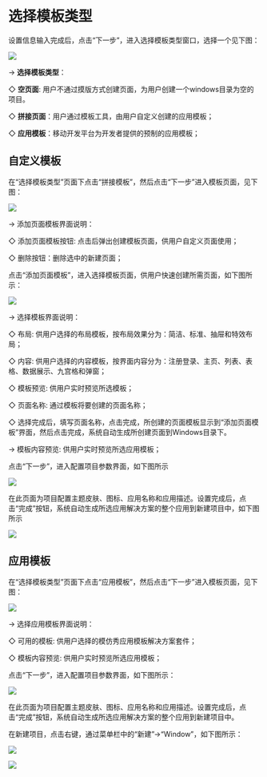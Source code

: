 # 选择模板类型

设置信息输入完成后，点击“下一步”，进入选择模板类型窗口，选择一个见下图：

![](/articles/studio/5-/images/image14.png)

→ **选择模板类型**： 

◇ **空页面**: 用户不通过摸版方式创建页面，为用户创建一个windows目录为空的项目。

◇ **拼接页面**：用户通过模板工具，由用户自定义创建的应用模板；

◇ **应用模板**：移动开发平台为开发者提供的预制的应用模板；

## 自定义模板

在“选择模板类型”页面下点击“拼接模板”，然后点击“下一步”进入模板页面，见下图：

![](/articles/studio/5-/images/image15.png)

→ 添加页面模板界面说明：

◇ 添加页面模板按钮: 点击后弹出创建模板页面，供用户自定义页面使用；

◇ 删除按钮：删除选中的新建页面；

点击“添加页面模板”，进入选择模板页面，供用户快速创建所需页面，如下图所示：

![](/articles/studio/5-/images/image16.png)

→ 选择模板界面说明：

◇ 布局: 供用户选择的布局模板，按布局效果分为：简洁、标准、抽屉和特效布局；

◇ 内容: 供用户选择的内容模板，按界面内容分为：注册登录、主页、列表、表格、数据展示、九宫格和弹窗；

◇ 模板预览: 供用户实时预览所选模板；

◇ 页面名称: 通过模板将要创建的页面名称；

◇ 选择完成后，填写页面名称，点击完成，所创建的页面模板显示到“添加页面模板”界面，然后点击完成，系统自动生成所创建页面到Windows目录下。

→ 模板内容预览: 供用户实时预览所选应用模板；

点击“下一步”，进入配置项目参数界面，如下图所示 

![](/articles/studio/5-/images/image17.png)

在此页面为项目配置主题皮肤、图标、应用名称和应用描述。设置完成后，点击“完成”按钮，系统自动生成所选应用解决方案的整个应用到新建项目中，如下图所示 

![](/articles/studio/5-/images/image18.png)

## 应用模板

在“选择模板类型”页面下点击“应用模板”，然后点击“下一步”进入模板页面，见下图：

![](/articles/studio/5-/images/image19.png)

→ 选择应用模板界面说明：

◇ 可用的模板: 供用户选择的模仿秀应用模板解决方案套件；

◇ 模板内容预览: 供用户实时预览所选应用模板；

点击“下一步”，进入配置项目参数界面，如下图所示：

![](/articles/studio/5-/images/image20.png)

在此页面为项目配置主题皮肤、图标、应用名称和应用描述。设置完成后，点击“完成”按钮，系统自动生成所选应用解决方案的整个应用到新建项目中。

在新建项目，点击右键，通过菜单栏中的“新建”->“Window”，如下图所示：

![](/articles/studio/5-/images/image21.png)

![](/articles/studio/5-/images/image22.png)









